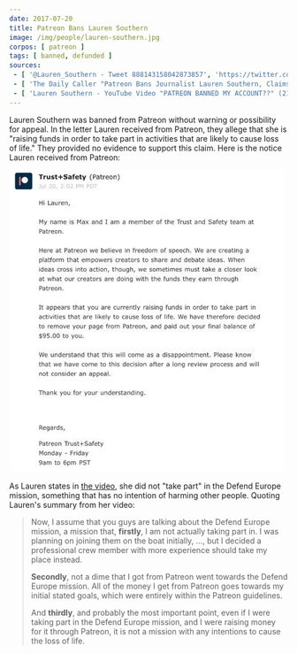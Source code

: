 ```yaml
---
date: 2017-07-20
title: Patreon Bans Lauren Southern
image: /img/people/lauren-southern.jpg
corpos: [ patreon ]
tags: [ banned, defunded ]
sources:
 - [ '@Lauren_Southern - Tweet 888143158042873857', 'https://twitter.com/Lauren_Southern/status/888143158042873857' ]
 - [ 'The Daily Caller "Patreon Bans Journalist Lauren Southern, Claims She Will Get People Killed" by Ian Miles Cheong (21 Jul 2017)', 'https://dailycaller.com/2017/07/21/patreon-bans-journalist-lauren-southern-claims-she-will-get-people-killed/' ]
 - [ 'Lauren Southern - YouTube Video "PATREON BANNED MY ACCOUNT??" (21 Jul 2017)', 'https://www.youtube.com/watch?v=rtImwK5TI4g' ]
---
```


Lauren Southern was banned from Patreon without warning or possibility for appeal.
In the letter Lauren received from Patreon, they allege that she is "raising funds in order to take part in activities that are likely to cause loss of life."
They provided no evidence to support this claim.
Here is the notice Lauren received from Patreon:

[![](ban-notice.png)](ban-notice.png)

As Lauren states in [the video](https://www.youtube.com/watch?v=rtImwK5TI4g), she did not "take part" in the Defend Europe mission, something that has no intention of harming other people.
Quoting Lauren's summary from her video:
> Now, I assume that you guys are talking about the Defend Europe mission, a mission that, **firstly**, I am not actually taking part in.
> I was planning on joining them on the boat initially, ..., but I decided a professional crew member with more experience should take my place instead.
>
> **Secondly**, not a dime that I got from Patreon went towards the Defend Europe mission.
> All of the money I get from Patreon goes towards my initial stated goals, which were entirely within the Patreon guidelines.
>
> And **thirdly**, and probably the most important point, even if I were taking part in the Defend Europe mission, and I were raising money for it through Patreon, it is not a mission with any intentions to cause the loss of life.
